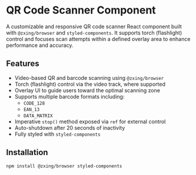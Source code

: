# QR Code Scanner Component

A customizable and responsive QR code scanner React component built with `@zxing/browser` and `styled-components`. It supports torch (flashlight) control and focuses scan attempts within a defined overlay area to enhance performance and accuracy.

## Features

- Video-based QR and barcode scanning using `@zxing/browser`
- Torch (flashlight) control via the video track, where supported
- Overlay UI to guide users toward the optimal scanning zone
- Supports multiple barcode formats including:
  - `CODE_128`
  - `EAN_13`
  - `DATA_MATRIX`
- Imperative `stop()` method exposed via `ref` for external control
- Auto-shutdown after 20 seconds of inactivity
- Fully styled with `styled-components`

## Installation

```bash
npm install @zxing/browser styled-components
```
